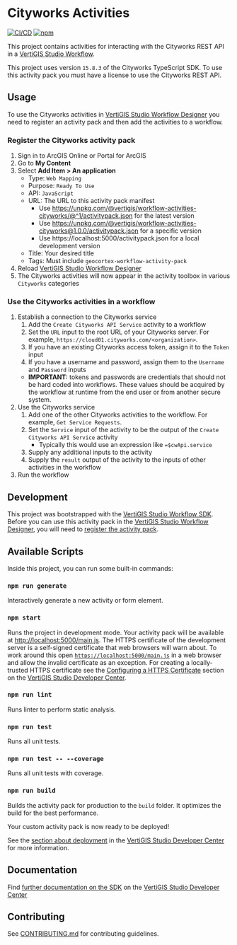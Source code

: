 # Cityworks Activities

[![CI/CD](https://github.com/vertigis/workflow-activities-cityworks/workflows/CI/CD/badge.svg)](https://github.com/vertigis/workflow-activities-cityworks/actions)
[![npm](https://img.shields.io/npm/v/@vertigis/workflow-activities-cityworks)](https://www.npmjs.com/package/@vertigis/workflow-activities-cityworks)

This project contains activities for interacting with the Cityworks REST API in a [VertiGIS Studio Workflow](https://www.vertigisstudio.com/products/vertigis-studio-workflow/).

This project uses version `15.8.3` of the Cityworks TypeScript SDK. To use this activity pack you must have a license to use the Cityworks REST API.

## Usage

To use the Cityworks activities in [VertiGIS Studio Workflow Designer](https://apps.vertigisstudio.com/workflow/designer/) you need to register an activity pack and then add the activities to a workflow.

### Register the Cityworks activity pack

1. Sign in to ArcGIS Online or Portal for ArcGIS
1. Go to **My Content**
1. Select **Add Item > An application**
    - Type: `Web Mapping`
    - Purpose: `Ready To Use`
    - API: `JavaScript`
    - URL: The URL to this activity pack manifest
        - Use https://unpkg.com/@vertigis/workflow-activities-cityworks/@^1/activitypack.json for the latest version
        - Use https://unpkg.com/@vertigis/workflow-activities-cityworks@1.0.0/activitypack.json for a specific version
        - Use https://localhost:5000/activitypack.json for a local development version
    - Title: Your desired title
    - Tags: Must include `geocortex-workflow-activity-pack`
1. Reload [VertiGIS Studio Workflow Designer](https://apps.vertigisstudio.com/workflow/designer/)
1. The Cityworks activities will now appear in the activity toolbox in various `Cityworks` categories

### Use the Cityworks activities in a workflow

1. Establish a connection to the Cityworks service
    1. Add the `Create Cityworks API Service` activity to a workflow
    1. Set the `URL` input to the root URL of your Cityworks server. For example, `https://cloud01.cityworks.com/<organization>`.
    1. If you have an existing Cityworks access token, assign it to the `Token` input
    1. If you have a username and password, assign them to the `Username` and `Password` inputs
    - **IMPORTANT:** tokens and passwords are credentials that should not be hard coded into workflows. These values should be acquired by the workflow at runtime from the end user or from another secure system.
1. Use the Cityworks service
    1. Add one of the other Cityworks activities to the workflow. For example, `Get Service Requests`.
    1. Set the `Service` input of the activity to be the output of the `Create Cityworks API Service` activity
        - Typically this would use an expression like `=$cwApi.service`
    1. Supply any additional inputs to the activity
    1. Supply the `result` output of the activity to the inputs of other activities in the workflow
1. Run the workflow

## Development

This project was bootstrapped with the [VertiGIS Studio Workflow SDK](https://github.com/geocortex/vertigis-workflow-sdk). Before you can use this activity pack in the [VertiGIS Studio Workflow Designer](https://apps.vertigisstudio.com/workflow/designer/), you will need to [register the activity pack](https://developers.vertigisstudio.com/docs/workflow/sdk-web-overview#register-the-activity-pack).

## Available Scripts

Inside this project, you can run some built-in commands:

### `npm run generate`

Interactively generate a new activity or form element.

### `npm start`

Runs the project in development mode. Your activity pack will be available at [http://localhost:5000/main.js](http://localhost:5000/main.js). The HTTPS certificate of the development server is a self-signed certificate that web browsers will warn about. To work around this open [`https://localhost:5000/main.js`](https://localhost:5000/main.js) in a web browser and allow the invalid certificate as an exception. For creating a locally-trusted HTTPS certificate see the [Configuring a HTTPS Certificate](https://developers.vertigisstudio.com/docs/workflow/sdk-web-overview/#configuring-a-https-certificate) section on the [VertiGIS Studio Developer Center](https://developers.vertigisstudio.com/docs/workflow/overview/).

### `npm run lint`

Runs linter to perform static analysis.

### `npm run test`

Runs all unit tests.

### `npm run test -- --coverage`

Runs all unit tests with coverage.

### `npm run build`

Builds the activity pack for production to the `build` folder. It optimizes the build for the best performance.

Your custom activity pack is now ready to be deployed!

See the [section about deployment](https://developers.vertigisstudio.com/docs/workflow/sdk-web-overview/#deployment) in the [VertiGIS Studio Developer Center](https://developers.vertigisstudio.com/docs/workflow/overview/) for more information.

## Documentation

Find [further documentation on the SDK](https://developers.vertigisstudio.com/docs/workflow/sdk-web-overview/) on the [VertiGIS Studio Developer Center](https://developers.vertigisstudio.com/docs/workflow/overview/)

## Contributing

See [CONTRIBUTING.md](CONTRIBUTING.md) for contributing guidelines.
